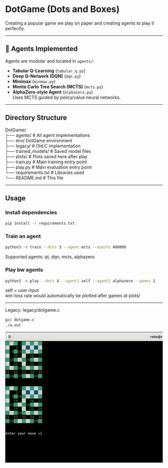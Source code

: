 # DotGame (Dots and Boxes)

Creating a popular game we play on paper and creating agents to play it perfectly.

---

## 🧠 Agents Implemented

Agents are modular and located in `agents/`:
- **Tabular Q-Learning** (`tabular_q.py`)
- **Deep Q-Network (DQN)** (`dqn.py`)
- **Minimax** (`minmax.py`)
- **Monte Carlo Tree Search (MCTS)** (`mcts.py`)
- **AlphaZero-style Agent** (`alphazero.py`)  
  Uses MCTS guided by policy/value neural networks.


---


## Directory Structure

DotGame/<br/>
├── agents/ # All agent implementations<br/>
├── env/ DotGame environment<br/>
├── legacy/ # Old C implementation<br/>
├── trained_models/ # Saved model files<br/>
├── plots/ # Plots saved here after play<br/>
├── train.py # Main training entry point<br/>
├── play.py # Main evaluation entry point<br/>
└── requirements.txt # Libraries used<br/> 
└── README.md # This file<br/>


---


## Usage

### Install dependencies
```bash
pip install -r requirements.txt
```

### Train an agent 

```bash
python3 -m train --dots 3 --agent mcts --epochs 400000
```

Supported agents: qt, dqn, mcts, alphazero

### Play bw agents

```bash
python3 -m play --dots 4 --agent1 self --agent2 alphazero --games 1
```

self = user input<br/>
win-loss rate would automatically be plotted after games at plots/


---


Legacy: legacy/dotgame.c

```bash
gcc dotgame.c
./a.out
```

![](dotgame.png)
